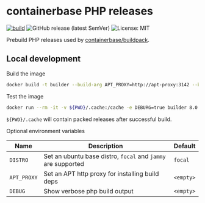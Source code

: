 # containerbase PHP releases

[![build](https://github.com/containerbase/php-prebuild/actions/workflows/build.yml/badge.svg)](https://github.com/containerbase/php-prebuild/actions/workflows/build.yml)
![GitHub release (latest SemVer)](https://img.shields.io/github/v/release/containerbase/php-prebuild)
![License: MIT](https://img.shields.io/github/license/containerbase/php-prebuild)

Prebuild PHP releases used by [containerbase/buildpack](https://github.com/containerbase/buildpack).

## Local development

Build the image

```bash
docker build -t builder --build-arg APT_PROXY=http://apt-proxy:3142 --build-arg DISTRO=focal .
```

Test the image

```bash
docker run --rm -it -v ${PWD}/.cache:/cache -e DEBURG=true builder 8.0.3
```

`${PWD}/.cache` will contain packed releases after successful build.

Optional environment variables

| Name        | Description                                                  | Default   |
| ----------- | ------------------------------------------------------------ | --------- |
| `DISTRO`    | Set an ubuntu base distro, `focal` and `jammy` are supported | `focal`   |
| `APT_PROXY` | Set an APT http proxy for installing build deps              | `<empty>` |
| `DEBUG`     | Show verbose php build output                                | `<empty>` |
